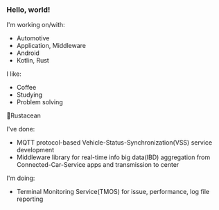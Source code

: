 ### Hello, world!

I'm working on/with:
- Automotive
- Application, Middleware
- Android
- Kotlin, Rust

I like:
- Coffee
- Studying
- Problem solving

🦀Rustacean

I've done:
- MQTT protocol-based Vehicle-Status-Synchronization(VSS) service development
- Middleware library for real-time info big data(IBD) aggregation from Connected-Car-Service apps and transmission to center

I'm doing:
- Terminal Monitoring Service(TMOS) for issue, performance, log file reporting
